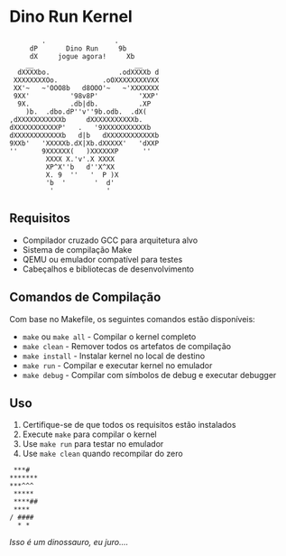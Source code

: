 # Dino Run Kernel

```
        .                 .           
     dP       Dino Run     9b        
     dX     jogue agora!     Xb      
    __                         __    
  dXXXXbo.                 .odXXXXb d
 XXXXXXXXOo.           .oOXXXXXXXXVXX
 XX'~   ~'OOO8b   d8OOO'~   ~'XXXXXXX
 9XX'          '98v8P'          'XXP'
  9X.          .db|db.          .XP
    )b.  .dbo.dP''v''9b.odb.  .dX(
,dXXXXXXXXXXXb     dXXXXXXXXXXXb.
dXXXXXXXXXXXP'   .   '9XXXXXXXXXXXb
dXXXXXXXXXXXXb   d|b   dXXXXXXXXXXXXb
9XXb'   'XXXXXb.dX|Xb.dXXXXX'   'dXXP
''      9XXXXXX(   )XXXXXXP      ''
         XXXX X.'v'.X XXXX
         XP^X''b   d''X^XX 
         X. 9  ''   '  P )X
         'b  '       '  d'
          '             '
```

## Requisitos

- Compilador cruzado GCC para arquitetura alvo
- Sistema de compilação Make
- QEMU ou emulador compatível para testes
- Cabeçalhos e bibliotecas de desenvolvimento

## Comandos de Compilação

Com base no Makefile, os seguintes comandos estão disponíveis:

- `make` ou `make all` - Compilar o kernel completo
- `make clean` - Remover todos os artefatos de compilação
- `make install` - Instalar kernel no local de destino
- `make run` - Compilar e executar kernel no emulador
- `make debug` - Compilar com símbolos de debug e executar debugger

## Uso

1. Certifique-se de que todos os requisitos estão instalados
2. Execute `make` para compilar o kernel
3. Use `make run` para testar no emulador
4. Use `make clean` quando recompilar do zero

```
 ***#  
*******
***^^^ 
 ***** 
 ****##
 ****  
/ #### 
  * *  
```
*Isso é um dinossauro, eu juro....*